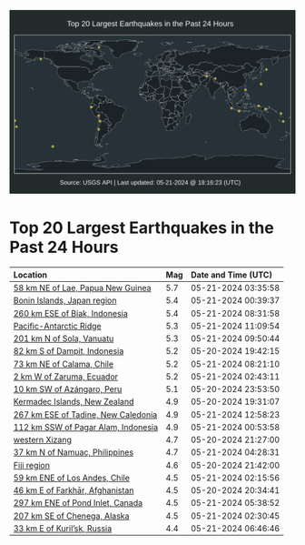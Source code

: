 ![Map](./map.png)

# Top 20 Largest Earthquakes in the Past 24 Hours

| Location | Mag | Date and Time (UTC) |
|:---|:---|:---|
| [58 km NE of Lae, Papua New Guinea](https://earthquake.usgs.gov/earthquakes/eventpage/us6000mzyf) | 5.7 | 05-21-2024 03:35:58 |
| [Bonin Islands, Japan region](https://earthquake.usgs.gov/earthquakes/eventpage/us6000mzxt) | 5.4 | 05-21-2024 00:39:37 |
| [260 km ESE of Biak, Indonesia](https://earthquake.usgs.gov/earthquakes/eventpage/us6000n004) | 5.4 | 05-21-2024 08:31:58 |
| [Pacific-Antarctic Ridge](https://earthquake.usgs.gov/earthquakes/eventpage/us6000n00r) | 5.3 | 05-21-2024 11:09:54 |
| [201 km N of Sola, Vanuatu](https://earthquake.usgs.gov/earthquakes/eventpage/us6000n00g) | 5.3 | 05-21-2024 09:50:44 |
| [82 km S of Dampit, Indonesia](https://earthquake.usgs.gov/earthquakes/eventpage/us6000mzw3) | 5.2 | 05-20-2024 19:42:15 |
| [73 km NE of Calama, Chile](https://earthquake.usgs.gov/earthquakes/eventpage/us6000n003) | 5.2 | 05-21-2024 08:21:10 |
| [2 km W of Zaruma, Ecuador](https://earthquake.usgs.gov/earthquakes/eventpage/us6000mzyb) | 5.2 | 05-21-2024 02:43:11 |
| [10 km SW of Azángaro, Peru](https://earthquake.usgs.gov/earthquakes/eventpage/us6000mzxl) | 5.1 | 05-20-2024 23:53:50 |
| [Kermadec Islands, New Zealand](https://earthquake.usgs.gov/earthquakes/eventpage/us6000mzvy) | 4.9 | 05-20-2024 19:31:07 |
| [267 km ESE of Tadine, New Caledonia](https://earthquake.usgs.gov/earthquakes/eventpage/us6000n00z) | 4.9 | 05-21-2024 12:58:23 |
| [112 km SSW of Pagar Alam, Indonesia](https://earthquake.usgs.gov/earthquakes/eventpage/us6000mzxx) | 4.9 | 05-21-2024 00:53:58 |
| [western Xizang](https://earthquake.usgs.gov/earthquakes/eventpage/us6000mzwy) | 4.7 | 05-20-2024 21:27:00 |
| [37 km N of Namuac, Philippines](https://earthquake.usgs.gov/earthquakes/eventpage/us6000mzz6) | 4.7 | 05-21-2024 04:28:31 |
| [Fiji region](https://earthquake.usgs.gov/earthquakes/eventpage/us6000mzx0) | 4.6 | 05-20-2024 21:42:00 |
| [59 km ENE of Los Andes, Chile](https://earthquake.usgs.gov/earthquakes/eventpage/us6000mzy6) | 4.5 | 05-21-2024 02:15:56 |
| [46 km E of Farkhār, Afghanistan](https://earthquake.usgs.gov/earthquakes/eventpage/us6000mzwk) | 4.5 | 05-20-2024 20:34:41 |
| [297 km ENE of Pond Inlet, Canada](https://earthquake.usgs.gov/earthquakes/eventpage/us6000mzzj) | 4.5 | 05-21-2024 05:38:52 |
| [207 km SE of Chenega, Alaska](https://earthquake.usgs.gov/earthquakes/eventpage/us6000mzy9) | 4.5 | 05-21-2024 02:30:45 |
| [33 km E of Kuril’sk, Russia](https://earthquake.usgs.gov/earthquakes/eventpage/us6000mzzt) | 4.4 | 05-21-2024 06:46:46 |
